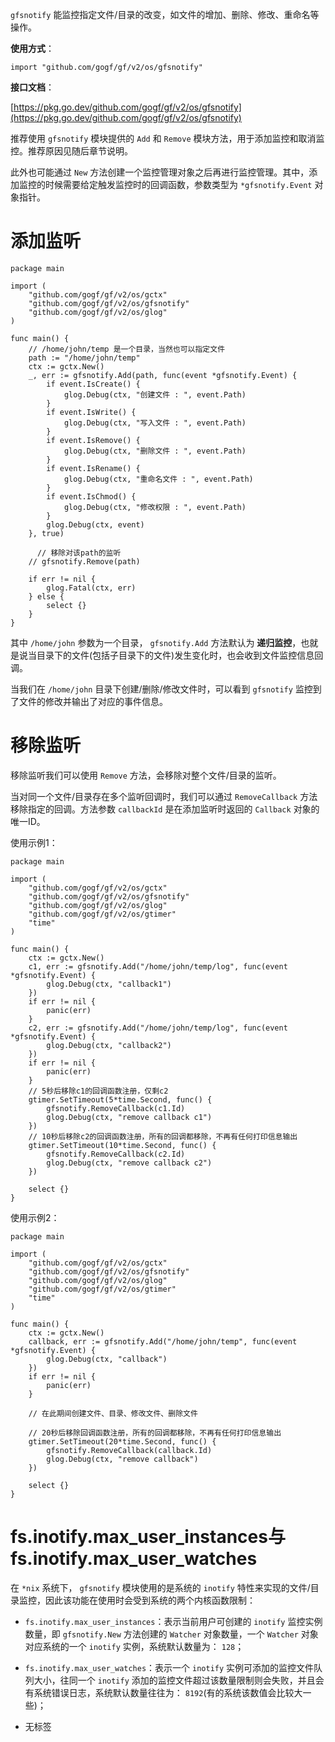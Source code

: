 `gfsnotify` 能监控指定文件/目录的改变，如文件的增加、删除、修改、重命名等操作。

**使用方式**：

```
import "github.com/gogf/gf/v2/os/gfsnotify"
```

**接口文档**：

[https://pkg.go.dev/github.com/gogf/gf/v2/os/gfsnotify](https://pkg.go.dev/github.com/gogf/gf/v2/os/gfsnotify)

推荐使用 `gfsnotify` 模块提供的 `Add` 和 `Remove` 模块方法，用于添加监控和取消监控。推荐原因见随后章节说明。

此外也可能通过 `New` 方法创建一个监控管理对象之后再进行监控管理。其中，添加监控的时候需要给定触发监控时的回调函数，参数类型为 `*gfsnotify.Event` 对象指针。

# 添加监听

```
package main

import (
	"github.com/gogf/gf/v2/os/gctx"
    "github.com/gogf/gf/v2/os/gfsnotify"
    "github.com/gogf/gf/v2/os/glog"
)

func main() {
    // /home/john/temp 是一个目录，当然也可以指定文件
    path := "/home/john/temp"
	ctx := gctx.New()
	_, err := gfsnotify.Add(path, func(event *gfsnotify.Event) {
		if event.IsCreate() {
			glog.Debug(ctx, "创建文件 : ", event.Path)
		}
		if event.IsWrite() {
			glog.Debug(ctx, "写入文件 : ", event.Path)
		}
		if event.IsRemove() {
			glog.Debug(ctx, "删除文件 : ", event.Path)
		}
		if event.IsRename() {
			glog.Debug(ctx, "重命名文件 : ", event.Path)
		}
		if event.IsChmod() {
			glog.Debug(ctx, "修改权限 : ", event.Path)
		}
		glog.Debug(ctx, event)
	}, true)

      // 移除对该path的监听
    // gfsnotify.Remove(path)

    if err != nil {
        glog.Fatal(ctx, err)
    } else {
        select {}
    }
}
```

其中 `/home/john` 参数为一个目录， `gfsnotify.Add` 方法默认为 **递归监控**，也就是说当目录下的文件(包括子目录下的文件)发生变化时，也会收到文件监控信息回调。

当我们在 `/home/john` 目录下创建/删除/修改文件时，可以看到 `gfsnotify` 监控到了文件的修改并输出了对应的事件信息。

# 移除监听

移除监听我们可以使用 `Remove` 方法，会移除对整个文件/目录的监听。

当对同一个文件/目录存在多个监听回调时，我们可以通过 `RemoveCallback` 方法移除指定的回调。方法参数 `callbackId` 是在添加监听时返回的 `Callback` 对象的唯一ID。

使用示例1：

```
package main

import (
	"github.com/gogf/gf/v2/os/gctx"
    "github.com/gogf/gf/v2/os/gfsnotify"
    "github.com/gogf/gf/v2/os/glog"
    "github.com/gogf/gf/v2/os/gtimer"
    "time"
)

func main() {
	ctx := gctx.New()
    c1, err := gfsnotify.Add("/home/john/temp/log", func(event *gfsnotify.Event) {
        glog.Debug(ctx, "callback1")
    })
    if err != nil {
        panic(err)
    }
    c2, err := gfsnotify.Add("/home/john/temp/log", func(event *gfsnotify.Event) {
        glog.Debug(ctx, "callback2")
    })
    if err != nil {
        panic(err)
    }
    // 5秒后移除c1的回调函数注册，仅剩c2
    gtimer.SetTimeout(5*time.Second, func() {
        gfsnotify.RemoveCallback(c1.Id)
        glog.Debug(ctx, "remove callback c1")
    })
    // 10秒后移除c2的回调函数注册，所有的回调都移除，不再有任何打印信息输出
    gtimer.SetTimeout(10*time.Second, func() {
        gfsnotify.RemoveCallback(c2.Id)
        glog.Debug(ctx, "remove callback c2")
    })

    select {}
}
```

使用示例2：

```
package main

import (
	"github.com/gogf/gf/v2/os/gctx"
    "github.com/gogf/gf/v2/os/gfsnotify"
    "github.com/gogf/gf/v2/os/glog"
    "github.com/gogf/gf/v2/os/gtimer"
    "time"
)

func main() {
 	ctx := gctx.New()
    callback, err := gfsnotify.Add("/home/john/temp", func(event *gfsnotify.Event) {
        glog.Debug(ctx, "callback")
    })
    if err != nil {
        panic(err)
    }

    // 在此期间创建文件、目录、修改文件、删除文件

    // 20秒后移除回调函数注册，所有的回调都移除，不再有任何打印信息输出
    gtimer.SetTimeout(20*time.Second, func() {
        gfsnotify.RemoveCallback(callback.Id)
        glog.Debug(ctx, "remove callback")
    })

    select {}
}
```

# fs.inotify.max\_user\_instances与fs.inotify.max\_user\_watches

在 `*nix` 系统下， `gfsnotify` 模块使用的是系统的 `inotify` 特性来实现的文件/目录监控，因此该功能在使用时会受到系统的两个内核函数限制：

- `fs.inotify.max_user_instances`：表示当前用户可创建的 `inotify` 监控实例数量，即 `gfsnotify.New` 方法创建的 `Watcher` 对象数量，一个 `Watcher` 对象对应系统的一个 `inotify` 实例，系统默认数量为： `128`；

- `fs.inotify.max_user_watches`：表示一个 `inotify` 实例可添加的监控文件队列大小，往同一个 `inotify` 添加的监控文件超过该数量限制则会失败，并且会有系统错误日志，系统默认数量往往为： `8192`(有的系统该数值会比较大一些)；


- 无标签